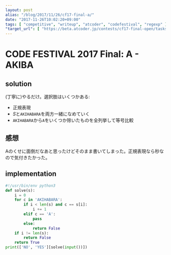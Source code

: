 ```yaml
---
layout: post
alias: "/blog/2017/11/26/cf17-final-a/"
date: "2017-11-26T10:02:20+09:00"
tags: [ "competitive", "writeup", "atcoder", "codefestival", "regexp" ]
"target_url": [ "https://beta.atcoder.jp/contests/cf17-final-open/tasks/cf17_final_a" ]
---
```


# CODE FESTIVAL 2017 Final: A - AKIBA

## solution

(丁寧に)やるだけ。選択肢はいくつかある:

-   正規表現
-   $S$と`AKIHABARA`を両方一緒になめていく
-   `AKIHABARA`から`A`をいくつか除いたものを全列挙して等号比較

## 感想

Aのくせに面倒だなあと思ったけどそのまま書いてしまった。正規表現なら秒なので気付きたかった。

## implementation

``` python
#!/usr/bin/env python3
def solve(s):
    i = 0
    for c in 'AKIHABARA':
        if i < len(s) and c == s[i]:
            i += 1
        elif c == 'A':
            pass
        else:
            return False
    if i != len(s):
        return False
    return True
print(['NO', 'YES'][solve(input())])
```
